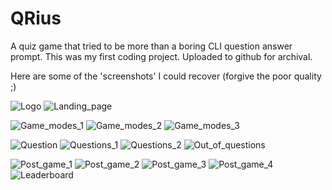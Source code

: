 # QRius

A quiz game that tried to be more than a boring CLI question answer prompt. This was my first coding project. Uploaded to github for archival.

Here are some of the 'screenshots' I could recover (forgive the poor quality ;)

![Logo](./Screenshots/Logo.gif)
![Landing_page](./Screenshots/Landing_page.jpg)

![Game_modes_1](./Screenshots/Game_modes_1.jpg)
![Game_modes_2](./Screenshots/Game_modes_2.jpg)
![Game_modes_3](./Screenshots/Game_modes_3.jpg)

![Question](./Screenshots/Question.jpeg)
![Questions_1](./Screenshots/Questions_1.gif)
![Questions_2](./Screenshots/Questions_2.gif)
![Out_of_questions](./Screenshots/Out_of_questions.jpg)

![Post_game_1](./Screenshots/Post_game_1.jpg)
![Post_game_2](./Screenshots/Post_game_2.jpg)
![Post_game_3](./Screenshots/Post_game_3.jpg)
![Post_game_4](./Screenshots/Post_game_4.jpg)
![Leaderboard](./Screenshots/Leaderboard.jpg)
